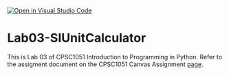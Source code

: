 [![Open in Visual Studio Code](https://classroom.github.com/assets/open-in-vscode-718a45dd9cf7e7f842a935f5ebbe5719a5e09af4491e668f4dbf3b35d5cca122.svg)](https://classroom.github.com/online_ide?assignment_repo_id=11836806&assignment_repo_type=AssignmentRepo)
# Lab03-SIUnitCalculator
This is Lab 03 of CPSC1051 Introduction to Programming in Python. 
Refer to the assigment document on the CPSC1051 Canvas Assignment [page](https://clemson.instructure.com/courses/204183/assignments/1639841).



